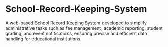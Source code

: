 # School-Record-Keeping-System
A web-based School Record Keeping System developed to simplify administrative tasks such as fee management, academic reporting, student grading, and event notifications, ensuring precise and efficient data handling for educational institutions.
